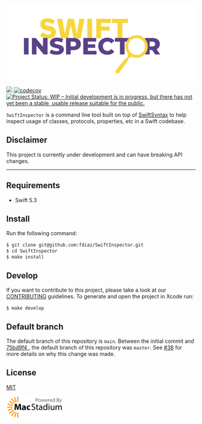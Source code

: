 ![swiftinspector](img/swiftinspector.png)

![](https://github.com/fdiaz/SwiftInspector/workflows/macOS/badge.svg) 
[![codecov](https://codecov.io/gh/fdiaz/SwiftInspector/branch/main/graph/badge.svg)](https://codecov.io/gh/fdiaz/SwiftInspector)
[![Project Status: WIP – Initial development is in progress, but there has not yet been a stable, usable release suitable for the public.](https://www.repostatus.org/badges/latest/wip.svg)](https://www.repostatus.org/#wip)

`SwiftInspector` is a command line tool built on top of [SwiftSyntax](https://github.com/apple/swift-syntax) to help inspect usage of classes, protocols, properties, etc in a Swift codebase.

## Disclaimer

This project is currently under development and can have breaking API changes.

---

## Requirements

- Swift 5.3

## Install

Run the following command:

```
$ git clone git@github.com:fdiaz/SwiftInspector.git
$ cd SwiftInspector
$ make install
```

## Develop

If you want to contribute to this project, please take a look at our [CONTRIBUTING](CONTRIBUTING.md) guidelines. To generate and open the project in Xcode run:

```
$ make develop
```

## Default branch
The default branch of this repository is `main`. Between the initial commit and [75bd9f4
](https://github.com/fdiaz/SwiftInspector/commit/75bd9f440d72ade9abd1e1d8e9d118e8bb8701a0), the default branch of this repository was `master`. See [#38](https://github.com/fdiaz/SwiftInspector/issues/38) for more details on why this change was made.

## License

[MIT](LICENSE)

![Powered by MacStadium](img/macstadium.png)